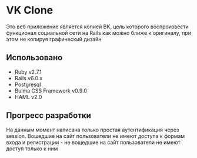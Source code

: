 # VK Clone
Это веб приложение является копией ВК, цель которого воспроизвести функционал социальной сети на Rails как можно ближе к оригиналу, при этом не копируя графический дизайн

## Использовано
* Ruby v2.7.1
* Rails v6.0.x
* Postgresql
* Bulma CSS Framework v0.9.0
* HAML v2.0

## Прогресс разработки
На данным момент написана только простая аутентификация через session. Вошедшие на сайт пользователи не имеют доступа к формам входа и регистрации - не вощедшие на сайт пользователи не имеют доступ только к ним

